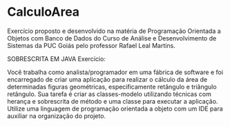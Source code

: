 # CalculoArea
Exercício proposto e desenvolvido na matéria de Programação Orientada a Objetos com Banco de Dados do Curso de Análise e Desenvolvimento de Sistemas da 
PUC Goiás pelo professor  Rafael Leal Martins.

SOBRESCRITA EM JAVA
Exercício: 

Você trabalha como analista/programador em uma fábrica de software e foi encarregado de criar uma aplicação para realizar o cálculo da área de determinadas 
figuras geométricas, especificamente retângulo e triângulo retângulo. Sua tarefa é criar as classes-modelo utilizando técnicas com herança e sobrescrita de
método e uma classe para executar a aplicação. Utilize uma linguagem de programação orientada a objeto com um IDE para auxiliar na organização do projeto.
